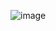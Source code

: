![image](https://user-images.githubusercontent.com/57319180/196941786-50227342-2812-4de5-b97d-baefc29bc2e3.png)
